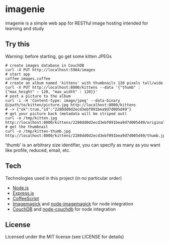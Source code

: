 imagenie
========

imagenie is a simple web app for RESTful image hosting intended for learning and
study

Try this
--------

Warning: before starting, go get some kitten JPEGs

    # create images database in CouchDB
    curl -X PUT http://localhost:5984/images
    # start app
    coffee images.coffee
    # create an album named 'kittens' with thumbnails 120 pixels tall/wide
    curl -X PUT http://localhost:8000/kittens --data '{"thumb" : {"max_height" : 120, "max_width" : 120}}'
    # post a picture to the album
    curl -i -H 'Content-type: image/jpeg' --data-binary @/path/to/kitten/picture.jpg http://localhost:8000/kittens
    # -> {"ok":true,"id":"2280dd0d2ecd3ebf091bea9d7d005d49"}
    # get your picture back (metadata will be striped out)
    curl -o /tmp/kitten.jpg http://localhost:8000/kittens/2280dd0d2ecd3ebf091bea9d7d005d49/original.jpg
    # get the thumbnail
    curl -o /tmp/kitten-thumb.jpg http://localhost:8000/kittens/2280dd0d2ecd3ebf091bea9d7d005d49/thumb.jpg

'thumb' is an arbitrary size identifier, you can specify as many as you want
like profile, reduced, email, etc.

Tech
----
Technologies used in this project (in no particular order)

* [Node.js](http://nodejs.org)
* [Express.js](http://expressjs.com/)
* [CoffeeScript](http://coffeescript.org/)
* [Imagemagick](http://www.imagemagick.org/) and [node-imagemagick](https://github.com/rsms/node-imagemagick) for node integration
* [CouchDB](http://couchdb.apache.org/) and [node-couchdb](https://github.com/felixge/node-couchdb) for node integration

License
-------
Licensed under the MIT license (see LICENSE for details)
